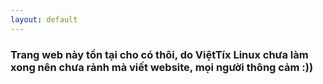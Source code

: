 ```yaml
---
layout: default
---
```


### Trang web này tồn tại cho có thôi, do ViệtTíx Linux chưa làm xong nên chưa rảnh mà viết website, mọi người thông cảm :))